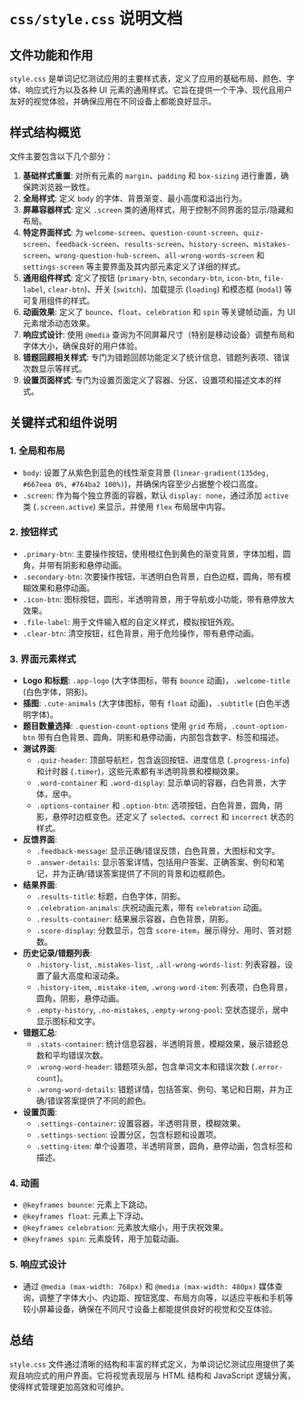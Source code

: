 # `css/style.css` 说明文档

## 文件功能和作用

`style.css` 是单词记忆测试应用的主要样式表，定义了应用的基础布局、颜色、字体、响应式行为以及各种 UI 元素的通用样式。它旨在提供一个干净、现代且用户友好的视觉体验，并确保应用在不同设备上都能良好显示。

## 样式结构概览

文件主要包含以下几个部分：

1.  **基础样式重置**: 对所有元素的 `margin`、`padding` 和 `box-sizing` 进行重置，确保跨浏览器一致性。
2.  **全局样式**: 定义 `body` 的字体、背景渐变、最小高度和溢出行为。
3.  **屏幕容器样式**: 定义 `.screen` 类的通用样式，用于控制不同界面的显示/隐藏和布局。
4.  **特定界面样式**: 为 `welcome-screen`、`question-count-screen`、`quiz-screen`、`feedback-screen`、`results-screen`、`history-screen`、`mistakes-screen`、`wrong-question-hub-screen`、`all-wrong-words-screen` 和 `settings-screen` 等主要界面及其内部元素定义了详细的样式。
5.  **通用组件样式**: 定义了按钮 (`primary-btn`, `secondary-btn`, `icon-btn`, `file-label`, `clear-btn`)、开关 (`switch`)、加载提示 (`loading`) 和模态框 (`modal`) 等可复用组件的样式。
6.  **动画效果**: 定义了 `bounce`、`float`、`celebration` 和 `spin` 等关键帧动画，为 UI 元素增添动态效果。
7.  **响应式设计**: 使用 `@media` 查询为不同屏幕尺寸（特别是移动设备）调整布局和字体大小，确保良好的用户体验。
8.  **错题回顾相关样式**: 专门为错题回顾功能定义了统计信息、错题列表项、错误次数显示等样式。
9.  **设置页面样式**: 专门为设置页面定义了容器、分区、设置项和描述文本的样式。

## 关键样式和组件说明

### 1. 全局和布局

-   `body`: 设置了从紫色到蓝色的线性渐变背景 (`linear-gradient(135deg, #667eea 0%, #764ba2 100%)`)，并确保内容至少占据整个视口高度。
-   `.screen`: 作为每个独立界面的容器，默认 `display: none`，通过添加 `active` 类 (`.screen.active`) 来显示，并使用 `flex` 布局居中内容。

### 2. 按钮样式

-   `.primary-btn`: 主要操作按钮，使用橙红色到黄色的渐变背景，字体加粗，圆角，并带有阴影和悬停动画。
-   `.secondary-btn`: 次要操作按钮，半透明白色背景，白色边框，圆角，带有模糊效果和悬停动画。
-   `.icon-btn`: 图标按钮，圆形，半透明背景，用于导航或小功能，带有悬停放大效果。
-   `.file-label`: 用于文件输入框的自定义样式，模拟按钮外观。
-   `.clear-btn`: 清空按钮，红色背景，用于危险操作，带有悬停动画。

### 3. 界面元素样式

-   **Logo 和标题**: `.app-logo` (大字体图标，带有 `bounce` 动画)，`.welcome-title` (白色字体，阴影)。
-   **插图**: `.cute-animals` (大字体图标，带有 `float` 动画)，`.subtitle` (白色半透明字体)。
-   **题目数量选择**: `.question-count-options` 使用 `grid` 布局，`.count-option-btn` 带有白色背景、圆角、阴影和悬停动画，内部包含数字、标签和描述。
-   **测试界面**: 
    -   `.quiz-header`: 顶部导航栏，包含返回按钮、进度信息 (`.progress-info`) 和计时器 (`.timer`)，这些元素都有半透明背景和模糊效果。
    -   `.word-container` 和 `.word-display`: 显示单词的容器，白色背景，大字体，居中。
    -   `.options-container` 和 `.option-btn`: 选项按钮，白色背景，圆角，阴影，悬停时边框变色。还定义了 `selected`、`correct` 和 `incorrect` 状态的样式。
-   **反馈界面**: 
    -   `.feedback-message`: 显示正确/错误反馈，白色背景，大图标和文字。
    -   `.answer-details`: 显示答案详情，包括用户答案、正确答案、例句和笔记，并为正确/错误答案提供了不同的背景和边框颜色。
-   **结果界面**: 
    -   `.results-title`: 标题，白色字体，阴影。
    -   `.celebration-animals`: 庆祝动画元素，带有 `celebration` 动画。
    -   `.results-container`: 结果展示容器，白色背景，阴影。
    -   `.score-display`: 分数显示，包含 `score-item`，展示得分、用时、答对题数。
-   **历史记录/错题列表**: 
    -   `.history-list`, `.mistakes-list`, `.all-wrong-words-list`: 列表容器，设置了最大高度和滚动条。
    -   `.history-item`, `.mistake-item`, `.wrong-word-item`: 列表项，白色背景，圆角，阴影，悬停动画。
    -   `.empty-history`, `.no-mistakes`, `.empty-wrong-pool`: 空状态提示，居中显示图标和文字。
-   **错题汇总**: 
    -   `.stats-container`: 统计信息容器，半透明背景，模糊效果，展示错题总数和平均错误次数。
    -   `.wrong-word-header`: 错题项头部，包含单词文本和错误次数 (`.error-count`)。
    -   `.wrong-word-details`: 错题详情，包括答案、例句、笔记和日期，并为正确/错误答案提供了不同的颜色。
-   **设置页面**: 
    -   `.settings-container`: 设置容器，半透明背景，模糊效果。
    -   `.settings-section`: 设置分区，包含标题和设置项。
    -   `.setting-item`: 单个设置项，半透明背景，圆角，悬停动画，包含标签和描述。

### 4. 动画

-   `@keyframes bounce`: 元素上下跳动。
-   `@keyframes float`: 元素上下浮动。
-   `@keyframes celebration`: 元素放大缩小，用于庆祝效果。
-   `@keyframes spin`: 元素旋转，用于加载动画。

### 5. 响应式设计

-   通过 `@media (max-width: 768px)` 和 `@media (max-width: 480px)` 媒体查询，调整了字体大小、内边距、按钮宽度、布局方向等，以适应平板和手机等较小屏幕设备，确保在不同尺寸设备上都能提供良好的视觉和交互体验。

## 总结

`style.css` 文件通过清晰的结构和丰富的样式定义，为单词记忆测试应用提供了美观且响应式的用户界面。它将视觉表现层与 HTML 结构和 JavaScript 逻辑分离，使得样式管理更加高效和可维护。